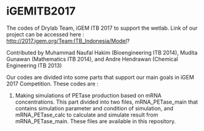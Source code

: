 # iGEMITB2017
The codes of Drylab Team, iGEM ITB 2017 to support the wetlab. Link of our project can be accessed here : http://2017.igem.org/Team:ITB_Indonesia/Model?

Contributed by Muhammad Naufal Hakim (Bioengineering ITB 2014), Mudita Gunawan (Mathematics ITB 2014), and Andre Hendrawan (Chemical Engineering ITB 2013)

Our codes are divided into some parts that support our main goals in iGEM 2017 Competition. These codes are :

1. Making simulations of PETase production based on mRNA concentrations. This part divided into two files, mRNA_PETase_main that contains simulation parameter
and condition of simulation, and mRNA_PETase_calc to calculate and simulate result from mRNA_PETase_main. These files are available in this repository.
